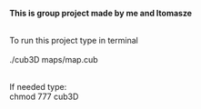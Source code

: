 <b>This is group project made by me and ltomasze<br><br></b>

To run this project type in terminal <br><br>
./cub3D maps/map.cub<br><br>

If needed type:<br>
chmod 777 cub3D 
